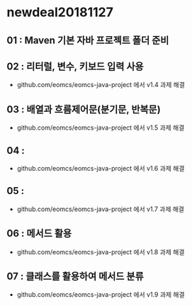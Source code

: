 ﻿# newdeal20181127

## 01 : Maven 기본 자바 프로젝트 폴더 준비

## 02 : 리터럴, 변수, 키보드 입력 사용
- github.com/eomcs/eomcs-java-project 에서 v1.4 과제 해결

## 03 : 배열과 흐름제어문(분기문, 반복문)
- github.com/eomcs/eomcs-java-project 에서 v1.5 과제 해결

## 04 : 
- github.com/eomcs/eomcs-java-project 에서 v1.6 과제 해결

## 05 : 
- github.com/eomcs/eomcs-java-project 에서 v1.7 과제 해결

## 06 : 메서드 활용
- github.com/eomcs/eomcs-java-project 에서 v1.8 과제 해결

## 07 : 클래스를 활용하여 메서드 분류
- github.com/eomcs/eomcs-java-project 에서 v1.9 과제 해결